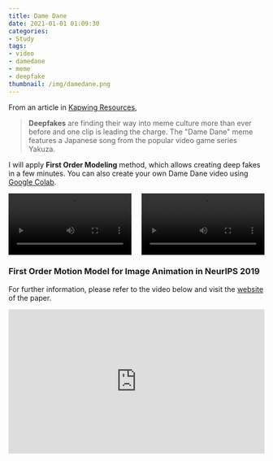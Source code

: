 ```yaml
---
title: Dame Dane
date: 2021-01-01 01:09:30
categories:
- Study
tags:
- video
- damedane
- meme
- deepfake
thumbnail: /img/damedane.png
---
```


From an article in [Kapwing Resources](https://www.kapwing.com/resources/baka-mitai-dame-da-ne-meme/),
> **Deepfakes** are finding their way into meme culture more than ever before and one clip is leading the charge. The "Dame Dane" meme features a Japanese song from the popular video game series Yakuza.

I will apply **First Order Modeling** method, which allows creating deep fakes in a few minutes. You can also create your own Dame Dane video using [Google Colab](https://colab.research.google.com/drive/1KaUkXA9aTeRBuAQcLXe7RYXgTF6VvRM6?usp=sharing).

<div style="display:flex;justify-content:space-between">
    <video width="48%" controls>
      <source src="/video/damedane-org.mp4" type="video/mp4">
    </video>
    <video width="48%" controls>
      <source src="/video/damedane-new.mp4" type="video/mp4">
    </video>
</div>

### **First Order Motion Model for Image Animation** in NeurIPS 2019
For further information, please refer to the video below and visit the [website](https://aliaksandrsiarohin.github.io/first-order-model-website/) of the paper.

<style>
.video-container {
    position: relative;
    padding-bottom: 56.25%; /* 16:9 */
    height: 0;
}
.video-container iframe {
    position: absolute;
    top: 0;
    left: 0;
    width: 100%;
    height: 100%;
}
</style>
<div class="video-container">
    <iframe width="100%" height="auto" src="https://www.youtube.com/embed/u-0cQ-grXBQ" frameborder="0" allow="accelerometer; autoplay; clipboard-write; encrypted-media; gyroscope; picture-in-picture" allowfullscreen></iframe>
</div>
